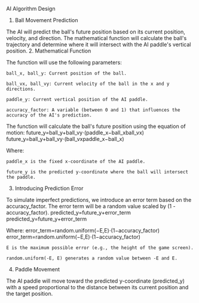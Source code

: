 AI Algorithm Design

1. Ball Movement Prediction

The AI will predict the ball's future position based on its current position, velocity, and direction. The mathematical function will calculate the ball's trajectory and determine where it will intersect with the AI paddle's vertical position.
2. Mathematical Function

The function will use the following parameters:

    ball_x, ball_y: Current position of the ball.

    ball_vx, ball_vy: Current velocity of the ball in the x and y directions.

    paddle_y: Current vertical position of the AI paddle.

    accuracy_factor: A variable (between 0 and 1) that influences the accuracy of the AI's prediction.

The function will calculate the ball's future position using the equation of motion:
future_y=ball_y+ball_vy⋅(paddle_x−ball_xball_vx)
future_y=ball_y+ball_vy⋅(ball_vxpaddle_x−ball_x​)

Where:

    paddle_x is the fixed x-coordinate of the AI paddle.

    future_y is the predicted y-coordinate where the ball will intersect the paddle.

3. Introducing Prediction Error

To simulate imperfect predictions, we introduce an error term based on the accuracy_factor. The error term will be a random value scaled by (1 - accuracy_factor).
predicted_y=future_y+error_term
predicted_y=future_y+error_term

Where:
error_term=random.uniform(−E,E)⋅(1−accuracy_factor)
error_term=random.uniform(−E,E)⋅(1−accuracy_factor)

    E is the maximum possible error (e.g., the height of the game screen).

    random.uniform(-E, E) generates a random value between -E and E.

4. Paddle Movement

The AI paddle will move toward the predicted y-coordinate (predicted_y) with a speed proportional to the distance between its current position and the target position.